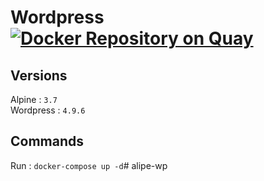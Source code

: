 # Wordpress [![Docker Repository on Quay](https://quay.io/repository/perriea/alpine-wordpress/status "Docker Repository on Quay")](https://quay.io/repository/perriea/alpine-wordpress)

## Versions

Alpine : `3.7`   
Wordpress : `4.9.6`   

## Commands
 
Run : `docker-compose up -d`# alipe-wp
